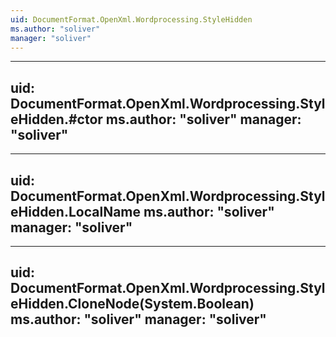 ```yaml
---
uid: DocumentFormat.OpenXml.Wordprocessing.StyleHidden
ms.author: "soliver"
manager: "soliver"
---
```


---
uid: DocumentFormat.OpenXml.Wordprocessing.StyleHidden.#ctor
ms.author: "soliver"
manager: "soliver"
---

---
uid: DocumentFormat.OpenXml.Wordprocessing.StyleHidden.LocalName
ms.author: "soliver"
manager: "soliver"
---

---
uid: DocumentFormat.OpenXml.Wordprocessing.StyleHidden.CloneNode(System.Boolean)
ms.author: "soliver"
manager: "soliver"
---

